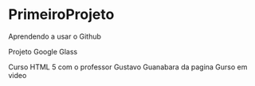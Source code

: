 # PrimeiroProjeto
Aprendendo a usar o Github

Projeto Google Glass

Curso HTML 5 com o professor Gustavo Guanabara da pagina Gurso em video
